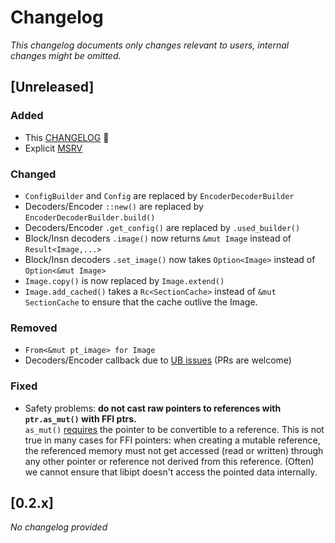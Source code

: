 # Changelog

_This changelog documents only changes relevant to users, internal changes might be omitted._

## [Unreleased]

### Added

- This [CHANGELOG](./CHANGELOG.md) 🎉
- Explicit [MSRV](Cargo.toml)

### Changed

- `ConfigBuilder` and `Config` are replaced by `EncoderDecoderBuilder`
- Decoders/Encoder `::new()` are replaced by `EncoderDecoderBuilder.build()`
- Decoders/Encoder `.get_config()` are replaced by `.used_builder()`
- Block/Insn decoders `.image()` now returns `&mut Image` instead of `Result<Image,...>`
- Block/Insn decoders `.set_image()` now takes `Option<Image>` instead of `Option<&mut Image>`
- `Image.copy()` is now replaced by `Image.extend()`
- `Image.add_cached()` takes a `Rc<SectionCache>` instead of `&mut SectionCache` to ensure that the cache outlive the Image. 

### Removed

- `From<&mut pt_image> for Image`
- Decoders/Encoder callback due to [UB issues](https://github.com/sum-catnip/libipt-rs/issues/9) (PRs are welcome)

### Fixed

- Safety problems: __do not cast raw pointers to references with `ptr.as_mut()` with FFI ptrs.__  
  `as_mut()` [requires](https://doc.rust-lang.org/std/ptr/index.html#pointer-to-reference-conversion) the pointer to be  convertible to a reference.
  This is not true in many cases for FFI pointers: when creating a mutable reference, the referenced memory must not get accessed (read or written) through any other pointer or reference not derived from this reference.
  (Often) we cannot ensure that libipt doesn't access the pointed data internally.

## [0.2.x]

_No changelog provided_
